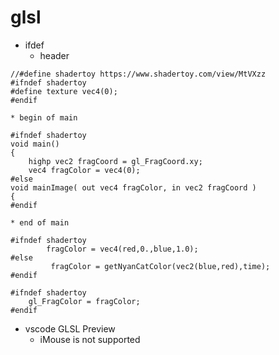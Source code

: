 # glsl
* ifdef
    * header
````
//#define shadertoy https://www.shadertoy.com/view/MtVXzz
#ifndef shadertoy
#define texture vec4(0);
#endif
````

    * begin of main

````
#ifndef shadertoy
void main()
{
    highp vec2 fragCoord = gl_FragCoord.xy;
    vec4 fragColor = vec4(0);
#else
void mainImage( out vec4 fragColor, in vec2 fragCoord )
{
#endif
````

    * end of main

````
#ifndef shadertoy
	    fragColor = vec4(red,0.,blue,1.0);
#else
         fragColor = getNyanCatColor(vec2(blue,red),time);    
#endif 

#ifndef shadertoy
    gl_FragColor = fragColor;
#endif 
````

* vscode GLSL Preview
    * iMouse is not supported
